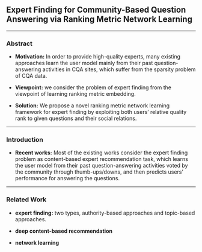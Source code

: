 ## Expert Finding for Community-Based Question Answering via Ranking Metric Network Learning ##

***
### Abstract ###

* **Motivation:**  In order to provide high-quality experts, many existing approaches learn the user model mainly from their past question-answering activities in CQA sites, which suffer from the sparsity problem of CQA data.

* **Viewpoint:** we consider the problem of expert finding from the viewpoint of learning ranking metric embedding.

* **Solution:** We propose a novel ranking metric network learning framework for expert finding by exploiting both users’ relative quality rank to given questions and their social relations.

***
### Introduction ###

* **Recent works:** Most of the existing works consider the expert finding problem as content-based expert recommendation task, which learns the user model from their past question-answering activities voted by the community through thumb-ups/downs, and then predicts users’ performance for answering the questions.

***
### Related Work ###

* **expert finding:** two types, authority-based approaches and topic-based approaches.

* **deep content-based recommendation**

* **network learning**
